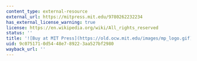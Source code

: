 ```yaml
---
content_type: external-resource
external_url: https://mitpress.mit.edu/9780262232234
has_external_license_warning: true
license: https://en.wikipedia.org/wiki/All_rights_reserved
status: ''
title: '![Buy at MIT Press](https://old.ocw.mit.edu/images/mp_logo.gif)'
uid: 9c075171-0d54-48e7-8922-3aa527bf2980
wayback_url: ''
---
```


